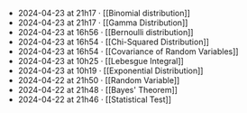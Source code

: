 - 2024-04-23 at 21h17 · [[Binomial distribution]]
- 2024-04-23 at 21h17 · [[Gamma Distribution]]
- 2024-04-23 at 16h56 · [[Bernoulli distribution]]
- 2024-04-23 at 16h54 · [[Chi-Squared Distribution]]
- 2024-04-23 at 16h54 · [[Covariance of Random Variables]]
- 2024-04-23 at 10h25 · [[Lebesgue Integral]]
- 2024-04-23 at 10h19 · [[Exponential Distribution]]
- 2024-04-22 at 21h50 · [[Random Variable]]
- 2024-04-22 at 21h48 · [[Bayes' Theorem]]
- 2024-04-22 at 21h46 · [[Statistical Test]]
